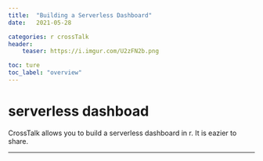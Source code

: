 ```yaml
---
title:  "Building a Serverless Dashboard"
date:   2021-05-28

categories: r crossTalk
header:
    teaser: https://i.imgur.com/U2zFN2b.png

toc: ture
toc_label: "overview"
---
```


# serverless dashboad 
CrossTalk allows you to build a serverless dashboard in r.
It is eazier to share.

---
